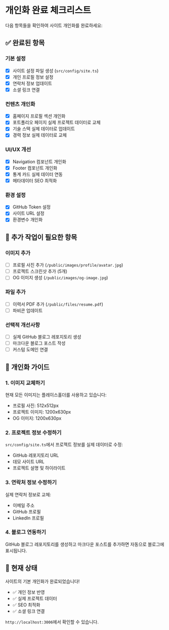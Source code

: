 # 개인화 완료 체크리스트

다음 항목들을 확인하여 사이트 개인화를 완료하세요:

## ✅ 완료된 항목

### 기본 설정
- [x] 사이트 설정 파일 생성 (`src/config/site.ts`)
- [x] 개인 프로필 정보 설정
- [x] 연락처 정보 업데이트
- [x] 소셜 링크 연결

### 컨텐츠 개인화
- [x] 홈페이지 프로필 섹션 개인화
- [x] 포트폴리오 페이지 실제 프로젝트 데이터로 교체
- [x] 기술 스택 실제 데이터로 업데이트
- [x] 경력 정보 실제 데이터로 교체

### UI/UX 개선
- [x] Navigation 컴포넌트 개인화
- [x] Footer 컴포넌트 개인화
- [x] 통계 카드 실제 데이터 연동
- [x] 메타데이터 SEO 최적화

### 환경 설정
- [x] GitHub Token 설정
- [x] 사이트 URL 설정
- [x] 환경변수 개인화

## 🔄 추가 작업이 필요한 항목

### 이미지 추가
- [ ] 프로필 사진 추가 (`/public/images/profile/avatar.jpg`)
- [ ] 프로젝트 스크린샷 추가 (5개)
- [ ] OG 이미지 생성 (`/public/images/og-image.jpg`)

### 파일 추가
- [ ] 이력서 PDF 추가 (`/public/files/resume.pdf`)
- [ ] 파비콘 업데이트

### 선택적 개선사항
- [ ] 실제 GitHub 블로그 레포지토리 생성
- [ ] 마크다운 블로그 포스트 작성
- [ ] 커스텀 도메인 연결

## 📝 개인화 가이드

### 1. 이미지 교체하기
현재 모든 이미지는 플레이스홀더를 사용하고 있습니다:
- 프로필 사진: 512x512px
- 프로젝트 이미지: 1200x630px  
- OG 이미지: 1200x630px

### 2. 프로젝트 정보 수정하기
`src/config/site.ts`에서 프로젝트 정보를 실제 데이터로 수정:
- GitHub 레포지토리 URL
- 데모 사이트 URL
- 프로젝트 설명 및 하이라이트

### 3. 연락처 정보 수정하기
실제 연락처 정보로 교체:
- 이메일 주소
- GitHub 프로필
- LinkedIn 프로필

### 4. 블로그 연동하기
GitHub 블로그 레포지토리를 생성하고 마크다운 포스트를 추가하면 자동으로 블로그에 표시됩니다.

## 🚀 현재 상태

사이트의 기본 개인화가 완료되었습니다! 
- ✅ 개인 정보 반영
- ✅ 실제 프로젝트 데이터
- ✅ SEO 최적화
- ✅ 소셜 링크 연결

`http://localhost:3006`에서 확인할 수 있습니다.